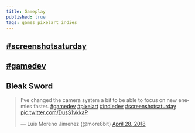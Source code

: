 ```yaml
---
title: Gameplay
published: true
tags: games pixelart indies
---
```

## [ #screenshotsaturday ](https://twitter.com/hashtag/screenshotsaturday?src=hash)

## [#gamedev ](https://twitter.com/hashtag/gamedev?src=hash)


## Bleak Sword 
<blockquote class="twitter-tweet" data-lang="en"><p lang="en" dir="ltr">I&#39;ve changed the camera system a bit to be able to focus on new enemies faster. <a href="https://twitter.com/hashtag/gamedev?src=hash&amp;ref_src=twsrc%5Etfw">#gamedev</a> <a href="https://twitter.com/hashtag/pixelart?src=hash&amp;ref_src=twsrc%5Etfw">#pixelart</a> <a href="https://twitter.com/hashtag/indiedev?src=hash&amp;ref_src=twsrc%5Etfw">#indiedev</a> <a href="https://twitter.com/hashtag/screenshotsaturday?src=hash&amp;ref_src=twsrc%5Etfw">#screenshotsaturday</a> <a href="https://t.co/DusS1vkkaP">pic.twitter.com/DusS1vkkaP</a></p>&mdash; Luis Moreno Jimenez (@more8bit) <a href="https://twitter.com/more8bit/status/990314804152815618?ref_src=twsrc%5Etfw">April 28, 2018</a></blockquote>
<script async src="https://platform.twitter.com/widgets.js" charset="utf-8"></script>
